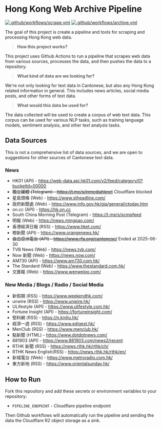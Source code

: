 # Hong Kong Web Archive Pipeline

[![.github/workflows/scrape.yml](https://github.com/hon9kon9ize/yue-corpus-pipeline/actions/workflows/scrape.yml/badge.svg)](https://github.com/hon9kon9ize/yue-corpus-pipeline/actions/workflows/scrape.yml) [![.github/workflows/archive.yml](https://github.com/hon9kon9ize/yue-corpus-pipeline/actions/workflows/archive.yml/badge.svg)](https://github.com/hon9kon9ize/yue-corpus-pipeline/actions/workflows/archive.yml)

The goal of this project is create a pipeline and tools for scraping and processing Hong Kong web data.

> **How this project works?**

This project uses Github Actions to run a pipeline that scrapes web data from various sources, processes the data, and then pushes the data to a repository.

> **What kind of data are we looking for?**

We're not only looking for text data in Cantonese, but also any Hong Kong related information in general. This includes news articles, social media posts, and other forms of text data.

> **What would this data be used for?**

The data collected will be used to create a corpus of web text data. This corpus can be used for various NLP tasks, such as training language models, sentiment analysis, and other text analysis tasks.

## Data Sources

This is not a comprehensive list of data sources, and we are open to suggestions for other sources of Cantonese text data.

### News

- HK01 (API) - https://web-data.api.hk01.com/v2/feed/category/0?bucketId=00000
- ~~獨立媒體 (Telegram) - https://t.me/s/inmediahknet~~ Cloudflare blocked
- 星島頭條 (Web) - https://www.stheadline.com/
- 政府新聞處 (Web) - https://www.info.gov.hk/gia/general/ctoday.htm
- on.cc (API) - https://hk.on.cc
- South China Morning Post (Telegram) - https://t.me/s/scmpfeed
- 明報 (Web) - https://news.mingpao.com/
- 香港經濟日報 (RSS) - https://www.hket.com/
- 橙新聞 (API) - https://www.orangenews.hk/
- ~~自由亞洲電台 (API) - https://www.rfa.org/cantonese/~~ Ended at 2025-06-30
- TVB News (Web) - https://news.tvb.com/
- Now 新聞 (Web) - https://news.now.com/
- AM730 (API) - https://www.am730.com.hk/
- The Standard (Web) - https://www.thestandard.com.hk/
- 文匯報 (Web) - https://www.wenweipo.com/

### New Media / Blogs / Radio / Social Media

- 新假期 (RSS) - https://www.weekendhk.com/
- unwire (RSS) - https://www.unwire.hk/
- ULifestyle (API) - https://www.ulifestyle.com.hk/
- Fortune Insight (API) - https://fortuneinsight.com/
- 堅料網 (RSS) - https://n.kinliu.hk/
- 經濟一週 (RSS) - https://www.edigest.hk/
- MenClub (RSS) - https://www.menclub.hk/
- 點新聞 (HTML) - https://www.dotdotnews.com/
- 881903 (API) - https://www.881903.com/news2/recent
- RTHK 新聞 (RSS) - https://news.rthk.hk/rthk/ch/
- RTHK News English(RSS) - https://news.rthk.hk/rthk/en/
- 新城電台 (Web) - https://www.metroradio.com.hk/
- 東方新地 (RSS) - https://www.orientalsunday.hk/

## How to Run

Fork this repository and add these secrets or environment variables to your repository:

- `PIPELINE_ENDPOINT` - Cloudflare pipeline endpoint

Then Github workflows will automatically run the pipeline and sending the data the Cloudflare R2 object storage as a sink.
